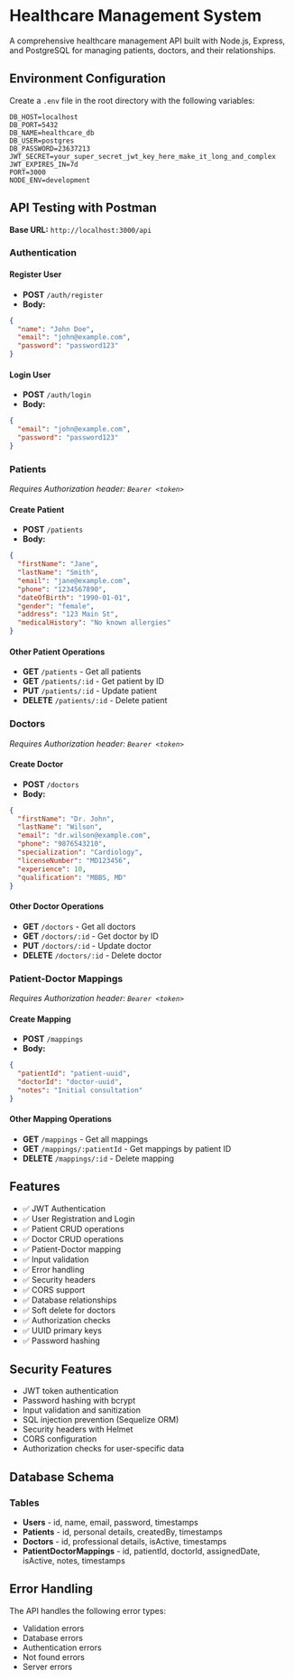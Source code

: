 # Healthcare Management System

A comprehensive healthcare management API built with Node.js, Express, and PostgreSQL for managing patients, doctors, and their relationships.

## Environment Configuration

Create a `.env` file in the root directory with the following variables:

```env
DB_HOST=localhost
DB_PORT=5432
DB_NAME=healthcare_db
DB_USER=postgres
DB_PASSWORD=23637213
JWT_SECRET=your_super_secret_jwt_key_here_make_it_long_and_complex
JWT_EXPIRES_IN=7d
PORT=3000
NODE_ENV=development
```

## API Testing with Postman

**Base URL:** `http://localhost:3000/api`

### Authentication

#### Register User
- **POST** `/auth/register`
- **Body:**
```json
{
  "name": "John Doe",
  "email": "john@example.com",
  "password": "password123"
}
```

#### Login User
- **POST** `/auth/login`
- **Body:**
```json
{
  "email": "john@example.com",
  "password": "password123"
}
```

### Patients
*Requires Authorization header: `Bearer <token>`*

#### Create Patient
- **POST** `/patients`
- **Body:**
```json
{
  "firstName": "Jane",
  "lastName": "Smith",
  "email": "jane@example.com",
  "phone": "1234567890",
  "dateOfBirth": "1990-01-01",
  "gender": "female",
  "address": "123 Main St",
  "medicalHistory": "No known allergies"
}
```

#### Other Patient Operations
- **GET** `/patients` - Get all patients
- **GET** `/patients/:id` - Get patient by ID
- **PUT** `/patients/:id` - Update patient
- **DELETE** `/patients/:id` - Delete patient

### Doctors
*Requires Authorization header: `Bearer <token>`*

#### Create Doctor
- **POST** `/doctors`
- **Body:**
```json
{
  "firstName": "Dr. John",
  "lastName": "Wilson",
  "email": "dr.wilson@example.com",
  "phone": "9876543210",
  "specialization": "Cardiology",
  "licenseNumber": "MD123456",
  "experience": 10,
  "qualification": "MBBS, MD"
}
```

#### Other Doctor Operations
- **GET** `/doctors` - Get all doctors
- **GET** `/doctors/:id` - Get doctor by ID
- **PUT** `/doctors/:id` - Update doctor
- **DELETE** `/doctors/:id` - Delete doctor

### Patient-Doctor Mappings
*Requires Authorization header: `Bearer <token>`*

#### Create Mapping
- **POST** `/mappings`
- **Body:**
```json
{
  "patientId": "patient-uuid",
  "doctorId": "doctor-uuid",
  "notes": "Initial consultation"
}
```

#### Other Mapping Operations
- **GET** `/mappings` - Get all mappings
- **GET** `/mappings/:patientId` - Get mappings by patient ID
- **DELETE** `/mappings/:id` - Delete mapping

## Features

- ✅ JWT Authentication
- ✅ User Registration and Login
- ✅ Patient CRUD operations
- ✅ Doctor CRUD operations
- ✅ Patient-Doctor mapping
- ✅ Input validation
- ✅ Error handling
- ✅ Security headers
- ✅ CORS support
- ✅ Database relationships
- ✅ Soft delete for doctors
- ✅ Authorization checks
- ✅ UUID primary keys
- ✅ Password hashing

## Security Features

- JWT token authentication
- Password hashing with bcrypt
- Input validation and sanitization
- SQL injection prevention (Sequelize ORM)
- Security headers with Helmet
- CORS configuration
- Authorization checks for user-specific data

## Database Schema

### Tables
- **Users** - id, name, email, password, timestamps
- **Patients** - id, personal details, createdBy, timestamps
- **Doctors** - id, professional details, isActive, timestamps
- **PatientDoctorMappings** - id, patientId, doctorId, assignedDate, isActive, notes, timestamps

## Error Handling

The API handles the following error types:
- Validation errors
- Database errors
- Authentication errors
- Not found errors
- Server errors